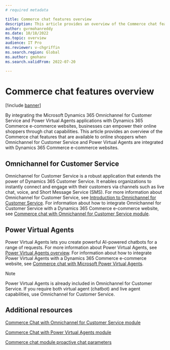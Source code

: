 ```yaml
---
# required metadata

title: Commerce chat features overview
description: This article provides an overview of the Commerce chat features that are available for online shoppers when the Microsoft Dynamics 365 Omnichannel for Customer Service and Power Virtual Agents applications are integrated with Dynamics 365 Commerce e-commerce websites.
author: gvrmohanreddy
ms.date: 10/18/2022
ms.topic: overview
audience: IT Pro
ms.reviewer: v-chgriffin
ms.search.region: Global
ms.author: gmohanv
ms.search.validFrom: 2022-07-20

---
```


# Commerce chat features overview

[!include [banner](../includes/banner.md)]

By integrating the Microsoft Dynamics 365 Omnichannel for Customer Service and Power Virtual Agents applications with Dynamics 365 Commerce e-commerce websites, businesses can empower their online shoppers through chat capabilities. This article provides an overview of the Commerce chat features that are available to online shoppers when Omnichannel for Customer Service and Power Virtual Agents are integrated with Dynamics 365 Commerce e-commerce websites.

## Omnichannel for Customer Service

Omnichannel for Customer Service is a robust application that extends the power of Dynamics 365 Customer Service. It enables organizations to instantly connect and engage with their customers via channels such as live chat, voice, and Short Message Service (SMS). For more information about Omnichannel for Customer Service, see [Introduction to Omnichannel for Customer Service](/dynamics365/customer-service/introduction-omnichannel). For information about how to integrate Omnichannel for Customer Service with a Dynamics 365 Commerce e-commerce website, see [Commerce chat with Omnichannel for Customer Service module](commerce-chat-module.md).

## Power Virtual Agents

Power Virtual Agents lets you create powerful AI-powered chatbots for a range of requests. For more information about Power Virtual Agents, see [Power Virtual Agents overview](/power-virtual-agents/fundamentals-what-is-power-virtual-agents). For information about how to integrate Power Virtual Agents with a Dynamics 365 Commerce e-commerce website, see [Commerce chat with Microsoft Power Virtual Agents](chat-module-pva.md).

> [!NOTE]
> Power Virtual Agents is already included in Omnichannel for Customer Service. If you require both virtual agent (chatbot) and live agent capabilities, use Omnichannel for Customer Service.

## Additional resources

[Commerce Chat with Omnichannel for Customer Service module](commerce-chat-module.md)

[Commerce Chat with Power Virtual Agents module](chat-module-pva.md)

[Commerce chat module proactive chat parameters](chat-proactive-chat-parameters.md)
